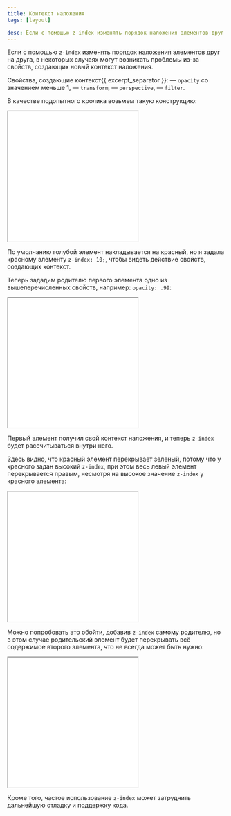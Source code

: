 ```yaml
---
title: Контекст наложения
tags: [layout]

desc: Если с помощью z-index изменять порядок наложения элементов друг на друга, в некоторых случаях могут возникать проблемы из-за свойств, создающих новый контекст наложения.
---
```

Если с помощью <code>z-index</code> изменять порядок наложения элементов друг на друга, в некоторых случаях могут возникать проблемы из-за свойств, создающих новый контекст наложения.<!--more-->

Свойства, создающие контекст{{ excerpt_separator }}:
— <code>opacity</code> со значением меньше 1,
— <code>transform</code>,
— <code>perspective</code>,
— <code>filter</code>.

В качестве подопытного кролика возьмем такую конструкцию:

<iframe class="live-snippet" style="height: 300px" src="../assets/demo/kontekst-nalozheniya/demo_1.html?output"></iframe>

По умолчанию голубой элемент накладывается на красный, но я задала красному элементу <code>z-index: 10;</code>, чтобы видеть действие свойств, создающих контекст.

Теперь зададим родителю первого элемента одно из вышеперечисленных свойств, например:  <code>opacity: .99</code>:

<iframe class="live-snippet" style="height: 300px" src="../assets/demo/kontekst-nalozheniya/demo_2.html?output"></iframe>

Первый элемент получил свой контекст наложения, и теперь <code>z-index</code> будет рассчитываться внутри него.

Здесь видно, что красный элемент перекрывает зеленый, потому что у красного задан высокий <code>z-index</code>, при этом весь левый элемент перекрывается правым, несмотря на высокое значение <code>z-index</code> у красного элемента:

<iframe class="live-snippet" style="height: 300px" src="../assets/demo/kontekst-nalozheniya/demo_3.html?output"></iframe>

Можно попробовать это обойти, добавив <code>z-index</code> самому родителю, но в этом случае родительский элемент будет перекрывать всё содержимое второго элемента, что не всегда может быть нужно:

<iframe class="live-snippet" style="height: 300px" src="../assets/demo/kontekst-nalozheniya/demo_4.html?output"></iframe>

Кроме того, частое использование <code>z-index</code> может затруднить дальнейшую отладку и поддержку кода.
